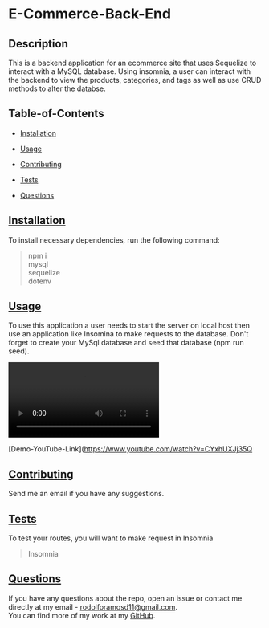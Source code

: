 # E-Commerce-Back-End

##

## Description

This is a backend application for an ecommerce site that uses Sequelize to interact with a MySQL database. Using insomnia, a user can interact with the backend to view the products, categories, and tags as well as use CRUD methods to alter the databse.

## Table-of-Contents

- [Installation](#description)
- [Usage](#usage)

- [Contributing](#contribute)
- [Tests](#tests)
- [Questions](#questions)

## [Installation](#table-of-contents)

To install necessary dependencies, run the following command:<br>

> npm i <br>
> mysql <br>
> sequelize <br>
> dotenv <br>

## [Usage](#table-of-contents)

To use this application a user needs to start the server on local host then use an application like Insomina to make requests to the database. Don't forget to create your MySql database and seed that database (npm run seed).

![Demo-Download](https://github.com/rramosx11/E-commerce-Bank-End/blob/main/assets/demo/E-Commerce%20Back-End%20Demo.mp4)

[Demo-YouTube-Link](https://www.youtube.com/watch?v=CYxhUXJj35Q

## [Contributing](#table-of-contents)

Send me an email if you have any suggestions.

## [Tests](#table-of-contents)

To test your routes, you will want to make request in Insomnia <br>

> Insomnia

## [Questions](#table-of-contents)

If you have any questions about the repo, open an issue or contact me directly at my email - [rodolforamosd11@gmail.com](mailto:rodolforamosd11@gmail.com).<br>
You can find more of my work at my [GitHub](https://github.com/rramosx11).
